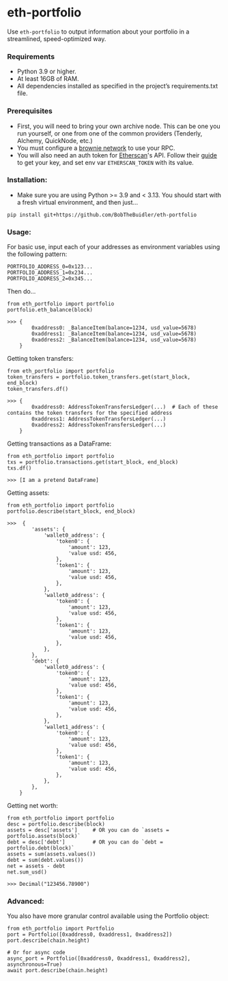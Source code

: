 # eth-portfolio
Use `eth-portfolio` to output information about your portfolio in a streamlined, speed-optimized way.

### Requirements
- Python 3.9 or higher.
- At least 16GB of RAM.
- All dependencies installed as specified in the project’s requirements.txt file.

### Prerequisites
- First, you will need to bring your own archive node. This can be one you run yourself, or one from one of the common providers (Tenderly, Alchemy, QuickNode, etc.)
- You must configure a [brownie network](https://eth-brownie.readthedocs.io/en/stable/network-management.html) to use your RPC.
- You will also need an auth token for [Etherscan](https://etherscan.io/)'s API. Follow their [guide](https://docs.etherscan.io/etherscan-v2/getting-an-api-key) to get your key, and set env var `ETHERSCAN_TOKEN` with its value.

### Installation:
- Make sure you are using Python >= 3.9 and < 3.13. You should start with a fresh virtual environment, and then just...
```
pip install git+https://github.com/BobTheBuidler/eth-portfolio
```

### Usage:
For basic use, input each of your addresses as environment variables using the following pattern:
```
PORTFOLIO_ADDRESS_0=0x123...
PORTFOLIO_ADDRESS_1=0x234...
PORTFOLIO_ADDRESS_2=0x345...
```

Then do...
```
from eth_portfolio import portfolio
portfolio.eth_balance(block)

>>> {
        0xaddress0: _BalanceItem(balance=1234, usd_value=5678)
        0xaddress1: _BalanceItem(balance=1234, usd_value=5678)
        0xaddress2: _BalanceItem(balance=1234, usd_value=5678)
    }
```

Getting token transfers:
```
from eth_portfolio import portfolio
token_transfers = portfolio.token_transfers.get(start_block, end_block)
token_transfers.df()

>>> {
        0xaddress0: AddressTokenTransfersLedger(...)  # Each of these contains the token transfers for the specified address
        0xaddress1: AddressTokenTransfersLedger(...)
        0xaddress2: AddressTokenTransfersLedger(...)
    }
```

Getting transactions as a DataFrame:
```
from eth_portfolio import portfolio
txs = portfolio.transactions.get(start_block, end_block)
txs.df()

>>> [I am a pretend DataFrame]
```

Getting assets:
```
from eth_portfolio import portfolio
portfolio.describe(start_block, end_block)

>>>  {
        'assets': {
            'wallet0_address': {
                'token0': {
                    'amount': 123,
                    'value usd: 456,
                },
                'token1': {
                    'amount': 123,
                    'value usd: 456,
                },
            },
            'wallet0_address': {
                'token0': {
                    'amount': 123,
                    'value usd: 456,
                },
                'token1': {
                    'amount': 123,
                    'value usd: 456,
                },
            },
        },
        'debt': {
            'wallet0_address': {
                'token0': {
                    'amount': 123,
                    'value usd: 456,
                },
                'token1': {
                    'amount': 123,
                    'value usd: 456,
                },
            },
            'wallet1_address': {
                'token0': {
                    'amount': 123,
                    'value usd: 456,
                },
                'token1': {
                    'amount': 123,
                    'value usd: 456,
                },
            },
        },
    }
```

Getting net worth:
```
from eth_portfolio import portfolio
desc = portfolio.describe(block)
assets = desc['assets']     # OR you can do `assets = portfolio.assets(block)`
debt = desc['debt']         # OR you can do `debt = portfolio.debt(block)`
assets = sum(assets.values())
debt = sum(debt.values())
net = assets - debt
net.sum_usd()

>>> Decimal("123456.78900")
```

### Advanced:
You also have more granular control available using the Portfolio object:
```
from eth_portfolio import Portfolio
port = Portfolio([0xaddress0, 0xaddress1, 0xaddress2])
port.describe(chain.height)

# Or for async code
async_port = Portfolio([0xaddress0, 0xaddress1, 0xaddress2], asynchronous=True)
await port.describe(chain.height)
```
